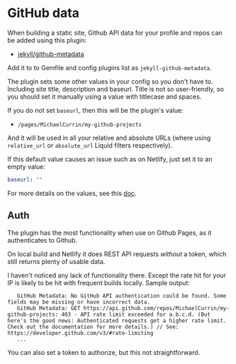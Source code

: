 # GitHub data

When building a static site, Github API data for your profile and repos can be added using this plugin:

- [jekyll/github-metadata](https://github.com/jekyll/github-metadata)

Add it to to Gemfile and config plugins list as `jekyll-github-metadata`.

The plugin sets some other values in your config so you don't have to. Including site title, description and baseurl. Title is not so user-friendly, so you should set it manually using a value with titlecase and spaces.

If you do not set `baseurl`, then this will be the plugin's value:

- `/pages/MichaelCurrin/my-github-projects`

And it will be used in all your relative and absolute URLs (where using `relative_url` or `absolute_url` Liquid filters respectively).

If this default value causes an issue such as on Netlify, just set it to an empty value:

```yml
baseurl: ""
```

For more details on the values, see this [doc](https://github.com/jekyll/github-metadata/blob/master/docs/site.github.md).

## Auth


The plugin has the most functionality when use on Github Pages, as it authenticates to Github. 

On local build and Netlify it does REST API requests _without_ a token, which still returns plenty of usable data.

I haven't noticed any lack of functionality there. Except the rate hit for your IP is likely to be hit with frequent builds locally. Sample output:

```
   GitHub Metadata: No GitHub API authentication could be found. Some fields may be missing or have incorrect data.
   GitHub Metadata: GET https://api.github.com/repos/MichaelCurrin/my-github-projects: 403 - API rate limit exceeded for a.b.c.d. (But here's the good news: Authenticated requests get a higher rate limit. Check out the documentation for more details.) // See: https://developer.github.com/v3/#rate-limiting
   ...
```

You can also set a token to authorize, but this not straightforward.
